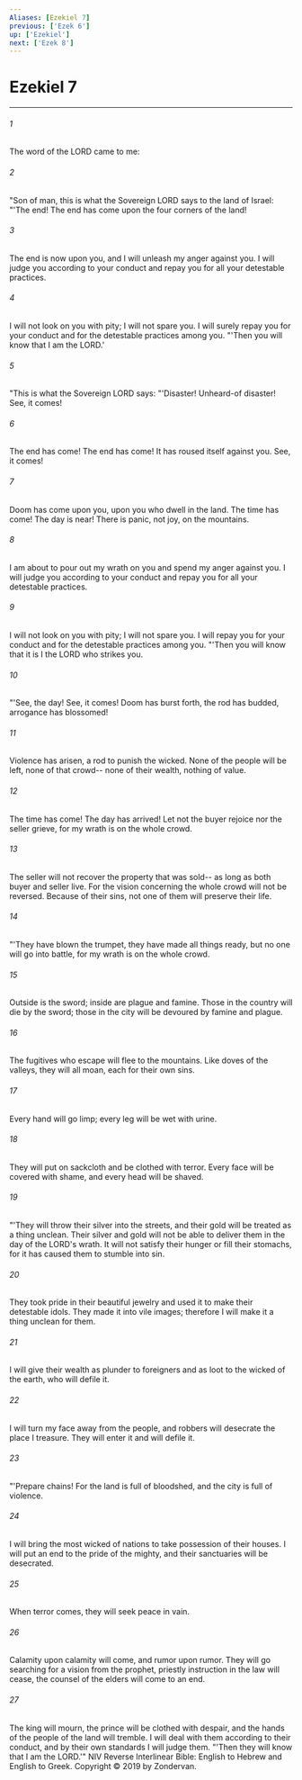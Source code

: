 ```yaml
---
Aliases: [Ezekiel 7]
previous: ['Ezek 6']
up: ['Ezekiel']
next: ['Ezek 8']
---
```

# Ezekiel 7

***


###### 1 
The word of the LORD came to me: 

###### 2 
"Son of man, this is what the Sovereign LORD says to the land of Israel: "'The end! The end has come upon the four corners of the land! 

###### 3 
The end is now upon you, and I will unleash my anger against you. I will judge you according to your conduct and repay you for all your detestable practices. 

###### 4 
I will not look on you with pity; I will not spare you. I will surely repay you for your conduct and for the detestable practices among you. "'Then you will know that I am the LORD.' 

###### 5 
"This is what the Sovereign LORD says: "'Disaster! Unheard-of disaster! See, it comes! 

###### 6 
The end has come! The end has come! It has roused itself against you. See, it comes! 

###### 7 
Doom has come upon you, upon you who dwell in the land. The time has come! The day is near! There is panic, not joy, on the mountains. 

###### 8 
I am about to pour out my wrath on you and spend my anger against you. I will judge you according to your conduct and repay you for all your detestable practices. 

###### 9 
I will not look on you with pity; I will not spare you. I will repay you for your conduct and for the detestable practices among you. "'Then you will know that it is I the LORD who strikes you. 

###### 10 
"'See, the day! See, it comes! Doom has burst forth, the rod has budded, arrogance has blossomed! 

###### 11 
Violence has arisen, a rod to punish the wicked. None of the people will be left, none of that crowd-- none of their wealth, nothing of value. 

###### 12 
The time has come! The day has arrived! Let not the buyer rejoice nor the seller grieve, for my wrath is on the whole crowd. 

###### 13 
The seller will not recover the property that was sold-- as long as both buyer and seller live. For the vision concerning the whole crowd will not be reversed. Because of their sins, not one of them will preserve their life. 

###### 14 
"'They have blown the trumpet, they have made all things ready, but no one will go into battle, for my wrath is on the whole crowd. 

###### 15 
Outside is the sword; inside are plague and famine. Those in the country will die by the sword; those in the city will be devoured by famine and plague. 

###### 16 
The fugitives who escape will flee to the mountains. Like doves of the valleys, they will all moan, each for their own sins. 

###### 17 
Every hand will go limp; every leg will be wet with urine. 

###### 18 
They will put on sackcloth and be clothed with terror. Every face will be covered with shame, and every head will be shaved. 

###### 19 
"'They will throw their silver into the streets, and their gold will be treated as a thing unclean. Their silver and gold will not be able to deliver them in the day of the LORD's wrath. It will not satisfy their hunger or fill their stomachs, for it has caused them to stumble into sin. 

###### 20 
They took pride in their beautiful jewelry and used it to make their detestable idols. They made it into vile images; therefore I will make it a thing unclean for them. 

###### 21 
I will give their wealth as plunder to foreigners and as loot to the wicked of the earth, who will defile it. 

###### 22 
I will turn my face away from the people, and robbers will desecrate the place I treasure. They will enter it and will defile it. 

###### 23 
"'Prepare chains! For the land is full of bloodshed, and the city is full of violence. 

###### 24 
I will bring the most wicked of nations to take possession of their houses. I will put an end to the pride of the mighty, and their sanctuaries will be desecrated. 

###### 25 
When terror comes, they will seek peace in vain. 

###### 26 
Calamity upon calamity will come, and rumor upon rumor. They will go searching for a vision from the prophet, priestly instruction in the law will cease, the counsel of the elders will come to an end. 

###### 27 
The king will mourn, the prince will be clothed with despair, and the hands of the people of the land will tremble. I will deal with them according to their conduct, and by their own standards I will judge them. "'Then they will know that I am the LORD.'" NIV Reverse Interlinear Bible: English to Hebrew and English to Greek. Copyright © 2019 by Zondervan.
